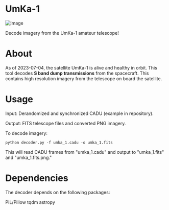 # UmKa-1

![image](https://github.com/radio-satellites/UmKa-1/assets/114111180/77ef81cb-d1b1-4e73-bd43-7766c514a6f6)

Decode imagery from the UmKa-1 amateur telescope!

# About

As of 2023-07-04, the satellite UmKa-1 is alive and healthy in orbit. This tool decodes **S band dump transmissions** from the spacecraft. This contains high resolution imagery from the telescope on board the satellite. 

# Usage

Input: Derandomized and synchronized CADU (example in repository). 

Output: FITS telescope files and converted PNG imagery. 

To decode imagery:

```
python decoder.py -f umka_1.cadu -o umka_1.fits
```

This will read CADU frames from "umka_1.cadu" and output to "umka_1.fits" and "umka_1.fits.png."

# Dependencies

The decoder depends on the following packages:

PIL/Pillow
tqdm
astropy
